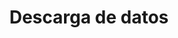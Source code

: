 ---
id: 6
icon: file-download-outline-icon
title: Descarga de datos
description: Genera reportes o exporta los datos de tus aplicaciones en forma de planillas excel, archivos pdf o imágenes.
---